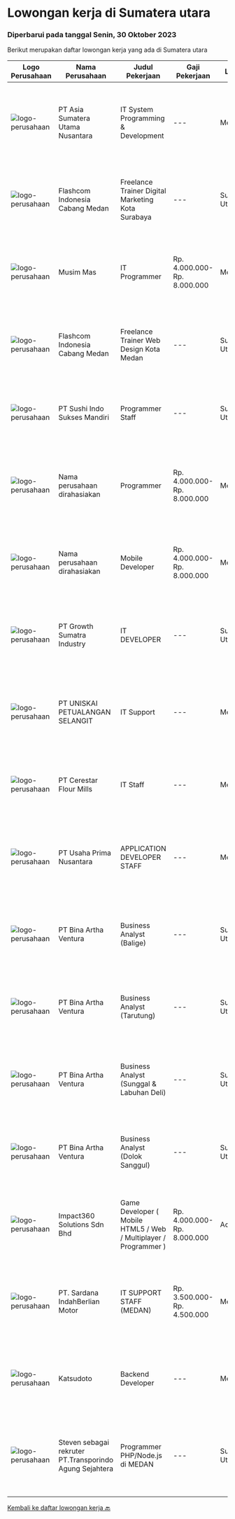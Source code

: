 
  # Lowongan kerja di Sumatera utara

  ### Diperbarui pada tanggal Senin, 30 Oktober 2023

  Berikut merupakan daftar lowongan kerja yang ada di Sumatera utara

  |Logo Perusahaan | Nama Perusahaan | Judul Pekerjaan | Gaji Pekerjaan | Lokasi | Deskripsi | Tanggal diunggah | Pranala |
  | -------------- | --------------- | --------------- | --------- | --------- | -------------- | ------- | ----------- |
  |![logo-perusahaan](https://i.ibb.co/sqvTCh9/112815900-stock-vector-no-image-available-icon-flat-vector.webp)|PT Asia Sumatera Utama Nusantara|IT System Programming & Development|---|Medan|Deskripsi pekerjaan : Melakukan pengembangan System IT Perusahaan berbasis web Menganalisa dan mengidentifikasi jika terjadi kesalahan pada aplikasi...|Senin, 16 Oktober 2023|https://www.jobstreet.co.id/id/job/it-system-programming-development-4500575?token=0~fb95b374-2a13-455f-be94-98e8c9723b9b&sectionRank=1&jobId=jobstreet-id-job-4500575|
|![logo-perusahaan](https://i.ibb.co/sqvTCh9/112815900-stock-vector-no-image-available-icon-flat-vector.webp)|Flashcom Indonesia Cabang Medan|Freelance Trainer Digital Marketing Kota Surabaya|---|Sumatera Utara|KATEGORI PEKERJAANKategori Pekerjaan                 : Trainer Digital MarketingLevel Pekerjaan                      : Basic - Expert DESKRIPSI...|Kamis, 26 Oktober 2023|https://www.jobstreet.co.id/id/job/freelance-trainer-digital-marketing-kota-surabaya-1037277102?token=0~fb95b374-2a13-455f-be94-98e8c9723b9b&sectionRank=2&jobId=jobstreet-id-job-1037277102|
|![logo-perusahaan](https://image-service-cdn.seek.com.au/68c0c4b523c472addb4e06dfd820174a474da9cd/ee4dce1061f3f616224767ad58cb2fc751b8d2dc)|Musim Mas|IT Programmer|Rp. 4.000.000-Rp. 8.000.000|Medan|Candidate must possess at least Diploma, Bachelor's Degree, Master's Degree/Post Graduate Degree in Computer Science/Information Technology or...|Senin, 16 Oktober 2023|https://www.jobstreet.co.id/id/job/it-programmer-4500455?token=0~fb95b374-2a13-455f-be94-98e8c9723b9b&sectionRank=3&jobId=jobstreet-id-job-4500455|
|![logo-perusahaan](https://i.ibb.co/sqvTCh9/112815900-stock-vector-no-image-available-icon-flat-vector.webp)|Flashcom Indonesia Cabang Medan|Freelance Trainer Web Design Kota Medan|---|Sumatera Utara|KATEGORI PEKERJAANKategori Pekerjaan                 : Trainer Web DesignLevel Pekerjaan                      : Basic - Expert DESKRIPSI...|Kamis, 26 Oktober 2023|https://www.jobstreet.co.id/id/job/freelance-trainer-web-design-kota-medan-1037276848?token=0~fb95b374-2a13-455f-be94-98e8c9723b9b&sectionRank=4&jobId=jobstreet-id-job-1037276848|
|![logo-perusahaan](https://image-service-cdn.seek.com.au/df7c5ff6b7d3de54a9bb5e3494feaac9c87560d2/ee4dce1061f3f616224767ad58cb2fc751b8d2dc)|PT Sushi Indo Sukses Mandiri|Programmer Staff|---|Sumatera Utara|Kualifikasi : Berusia, Min. 20 tahun Memiliki Pengalaman dibidang yang sama min. 1 tahun. Memiliki min. 1 (satu) / Small Project yang dapat...|Selasa, 17 Oktober 2023|https://www.jobstreet.co.id/id/job/programmer-staff-4500869?token=0~fb95b374-2a13-455f-be94-98e8c9723b9b&sectionRank=5&jobId=jobstreet-id-job-4500869|
|![logo-perusahaan](https://i.ibb.co/sqvTCh9/112815900-stock-vector-no-image-available-icon-flat-vector.webp)|Nama perusahaan dirahasiakan|Programmer|Rp. 4.000.000-Rp. 8.000.000|Medan|Persyaratan: Pengalaman minimal 3 tahun dibidang pemrograman Gelar Diploma 3/Sarjana dalam ilmu komputer atau bidang serupa Menguasai salah satu...|Jumat, 13 Oktober 2023|https://www.jobstreet.co.id/id/job/programmer-4498629?token=0~fb95b374-2a13-455f-be94-98e8c9723b9b&sectionRank=6&jobId=jobstreet-id-job-4498629|
|![logo-perusahaan](https://i.ibb.co/sqvTCh9/112815900-stock-vector-no-image-available-icon-flat-vector.webp)|Nama perusahaan dirahasiakan|Mobile Developer|Rp. 4.000.000-Rp. 8.000.000|Medan|Job Description: Melakukan Analisa terhadap kebutuhan business process Mengintergrasikan Aplikasi Mobile dengan main system (ERP) Bekerja sama dengan...|Jumat, 13 Oktober 2023|https://www.jobstreet.co.id/id/job/mobile-developer-4498725?token=0~fb95b374-2a13-455f-be94-98e8c9723b9b&sectionRank=7&jobId=jobstreet-id-job-4498725|
|![logo-perusahaan](https://image-service-cdn.seek.com.au/ed61610f826df912ba1cbf74148e379a2197a637/ee4dce1061f3f616224767ad58cb2fc751b8d2dc)|PT Growth Sumatra Industry|IT DEVELOPER|---|Sumatera Utara|GROW WITH US !Sebagai salah satu produsen steel dan agrobisnis terkemuka di Indonesia yang telah mendapat pengakuan dari berbagai customer nasional...|Selasa, 10 Oktober 2023|https://www.jobstreet.co.id/id/job/it-developer-4494234?token=0~fb95b374-2a13-455f-be94-98e8c9723b9b&sectionRank=8&jobId=jobstreet-id-job-4494234|
|![logo-perusahaan](https://image-service-cdn.seek.com.au/0a54baa7716d370aa06284c48c01512979d7aced/ee4dce1061f3f616224767ad58cb2fc751b8d2dc)|PT UNISKAI PETUALANGAN SELANGIT|IT Support|---|Medan|Memastikan segala devices, internet, server, dan CCTV dapat digunakan tanpa kendala Melakukan pengecekan terhadap RHC dan ICE KUALIFIKASI: Usia max....|Senin, 09 Oktober 2023|https://www.jobstreet.co.id/id/job/it-support-4491779?token=0~fb95b374-2a13-455f-be94-98e8c9723b9b&sectionRank=9&jobId=jobstreet-id-job-4491779|
|![logo-perusahaan](https://image-service-cdn.seek.com.au/7968aa86f24edf599c912e5b7f38d0cb8bf0d631/ee4dce1061f3f616224767ad58cb2fc751b8d2dc)|PT Cerestar Flour Mills|IT Staff|---|Medan|- Berperan sebagai IT Support- Melakukan proses troubleshooting perangkat hardware maupun software- Monitoring jaringan internal dan...|Selasa, 03 Oktober 2023|https://www.jobstreet.co.id/id/job/it-staff-4487424?token=0~fb95b374-2a13-455f-be94-98e8c9723b9b&sectionRank=10&jobId=jobstreet-id-job-4487424|
|![logo-perusahaan](https://image-service-cdn.seek.com.au/5fa272c55b9add5487254c48b602b37b3821f9f0/ee4dce1061f3f616224767ad58cb2fc751b8d2dc)|PT Usaha Prima Nusantara|APPLICATION DEVELOPER STAFF|---|Medan|Job Description: Mengembangkan aplikasi untuk memenuhi kebutuhan operasional perusahaan Mendukung kebutuhan promosi departemen marketing melalui...|Kamis, 05 Oktober 2023|https://www.jobstreet.co.id/id/job/application-developer-staff-4489289?token=0~fb95b374-2a13-455f-be94-98e8c9723b9b&sectionRank=11&jobId=jobstreet-id-job-4489289|
|![logo-perusahaan](https://image-service-cdn.seek.com.au/f0261d19c15b4a7ad0edc9de580c4eba704e92a0/ee4dce1061f3f616224767ad58cb2fc751b8d2dc)|PT Bina Artha Ventura|Business Analyst (Balige)|---|Sumatera Utara|Tugas dan Tanggung Jawab Pekerjaan: Pengelolaan Portfolio Pinjaman Melakukan verifikasi terhadap dokumen KYC, memastikan bahwa klien tersebut benar...|Jumat, 06 Oktober 2023|https://www.jobstreet.co.id/id/job/business-analyst-balige-4490690?token=0~fb95b374-2a13-455f-be94-98e8c9723b9b&sectionRank=12&jobId=jobstreet-id-job-4490690|
|![logo-perusahaan](https://image-service-cdn.seek.com.au/f0261d19c15b4a7ad0edc9de580c4eba704e92a0/ee4dce1061f3f616224767ad58cb2fc751b8d2dc)|PT Bina Artha Ventura|Business Analyst (Tarutung)|---|Sumatera Utara|Tugas dan Tanggung Jawab Pekerjaan: Pengelolaan Portfolio Pinjaman Melakukan verifikasi terhadap dokumen KYC, memastikan bahwa klien tersebut benar...|Jumat, 06 Oktober 2023|https://www.jobstreet.co.id/id/job/business-analyst-tarutung-4490703?token=0~fb95b374-2a13-455f-be94-98e8c9723b9b&sectionRank=13&jobId=jobstreet-id-job-4490703|
|![logo-perusahaan](https://image-service-cdn.seek.com.au/f0261d19c15b4a7ad0edc9de580c4eba704e92a0/ee4dce1061f3f616224767ad58cb2fc751b8d2dc)|PT Bina Artha Ventura|Business Analyst (Sunggal & Labuhan Deli)|---|Sumatera Utara|Tugas dan Tanggung Jawab Pekerjaan: Pengelolaan Portfolio Pinjaman Melakukan verifikasi terhadap dokumen KYC, memastikan bahwa klien tersebut benar...|Jumat, 06 Oktober 2023|https://www.jobstreet.co.id/id/job/business-analyst-sunggal-labuhan-deli-4490681?token=0~fb95b374-2a13-455f-be94-98e8c9723b9b&sectionRank=14&jobId=jobstreet-id-job-4490681|
|![logo-perusahaan](https://image-service-cdn.seek.com.au/f0261d19c15b4a7ad0edc9de580c4eba704e92a0/ee4dce1061f3f616224767ad58cb2fc751b8d2dc)|PT Bina Artha Ventura|Business Analyst (Dolok Sanggul)|---|Sumatera Utara|Tugas dan Tanggung Jawab Pekerjaan: Pengelolaan Portfolio Pinjaman Melakukan verifikasi terhadap dokumen KYC, memastikan bahwa klien tersebut benar...|Jumat, 06 Oktober 2023|https://www.jobstreet.co.id/id/job/business-analyst-dolok-sanggul-4490709?token=0~fb95b374-2a13-455f-be94-98e8c9723b9b&sectionRank=15&jobId=jobstreet-id-job-4490709|
|![logo-perusahaan](https://image-service-cdn.seek.com.au/35b00a50395e5c8ad6bf2130dfd2a19f9f4bbec5/ee4dce1061f3f616224767ad58cb2fc751b8d2dc)|Impact360 Solutions Sdn Bhd|Game Developer ( Mobile HTML5 / Web / Multiplayer / Programmer )|Rp. 4.000.000-Rp. 8.000.000|Aceh|We are hiring remote HTML5 game developers from all parts of Indonesia. If you have real experience building HTML5 games or applications, you're...|Senin, 09 Oktober 2023|https://www.jobstreet.co.id/id/job/game-developer-mobile-html5-web-multiplayer-programmer-5551698/origin/my?token=0~fb95b374-2a13-455f-be94-98e8c9723b9b&sectionRank=16&jobId=jobstreet-my-job-5551698|
|![logo-perusahaan](https://image-service-cdn.seek.com.au/375518b4ba0ddeb5ef6729d3301cf654c9c14817/ee4dce1061f3f616224767ad58cb2fc751b8d2dc)|PT. Sardana IndahBerlian Motor|IT SUPPORT STAFF (MEDAN)|Rp. 3.500.000-Rp. 4.500.000|Medan|Persyaratan : Usia maksimal 28 tahun Pendidikan min. S1 jurusan Teknik Informatika (IT) / Sistem Informasi Memahami troubleshooting dan instalasi PC...|Senin, 02 Oktober 2023|https://www.jobstreet.co.id/id/job/it-support-staff-medan-4485142?token=0~fb95b374-2a13-455f-be94-98e8c9723b9b&sectionRank=17&jobId=jobstreet-id-job-4485142|
|![logo-perusahaan](https://image-service-cdn.seek.com.au/19d782373c0b5c054ed5e882c08fb9c2554abbf5/ee4dce1061f3f616224767ad58cb2fc751b8d2dc)|Katsudoto|Backend Developer|---|Medan|Qualification:Candidate must possess at least Bachelor's Degree of Computer Science.Able to setup, configure, troubleshoot web server (apache).At...|Sabtu, 28 Oktober 2023|https://www.jobstreet.co.id/id/job/backend-developer-1037285054?token=0~fb95b374-2a13-455f-be94-98e8c9723b9b&sectionRank=18&jobId=jobstreet-id-job-1037285054|
|![logo-perusahaan](https://i.ibb.co/sqvTCh9/112815900-stock-vector-no-image-available-icon-flat-vector.webp)|Steven sebagai rekruter PT.Transporindo Agung Sejahtera|Programmer PHP/Node.js di MEDAN|---|Sumatera Utara|Programmer PHP/******* • Memahami bahasa pemograman PHP framework Laravel/CodeIgniter,• Memahami cara kerja Web (http, web server, dan lain lain)•...|Jumat, 06 Oktober 2023|https://www.jobstreet.co.id/id/job/programmer-php-node.js-di-medan-1037132707?token=0~fb95b374-2a13-455f-be94-98e8c9723b9b&sectionRank=19&jobId=jobstreet-id-job-1037132707|


  [Kembali ke daftar lowongan kerja 🔙](../README.md#daftar-lowongan-kerja)
  